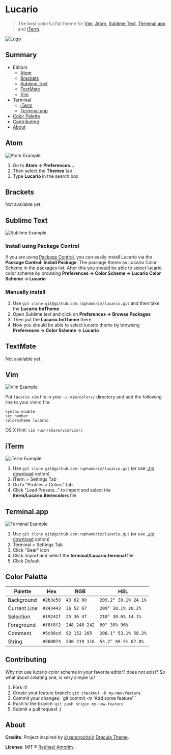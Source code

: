 # Lucario
> The best colorful flat theme for [Vim](http://www.vim.org/), [Atom](https://atom.io/), [Sublime Text](http://www.sublimetext.com/3), [Terminal.app](http://en.wikipedia.org/wiki/Terminal_%28OS_X%29) and [iTerm](http://www.iterm2.com/).

![Logo](https://raw.githubusercontent.com/raphamorim/lucario/master/images/lucario.png)

## Summary
* Editors
  * [Atom](#atom)
  * [Brackets](#brackets)
  * [Sublime Text](#sublime-text)
  * [TextMate](#textmate)
  * [Vim](#vim)
* Terminal
  * [iTerm](#iterm)
  * [Terminal.app](#terminalapp)
* [Color Palette](#color-palette)
* [Contributing](#contributing)
* [About](#about)


## Atom
![Atom Example](https://raw.githubusercontent.com/raphamorim/lucario/master/images/atom.png)

1.	Go to **Atom -> Preferences...**
2.	Then select the **Themes** tab
3.	Type **Lucario** in the search box

## Brackets

Not available yet.

## Sublime Text
![Sublime Example](https://raw.githubusercontent.com/raphamorim/lucario/master/images/sublime_text.png)

### Install using Package Control

If you are using [Package Control](https://sublime.wbond.net/), you can easily
install Lucario via the **Package Control: Install Package**. The package theme as
Lucario Color Scheme in the packages list. After this you should be able to select lucario color scheme
by browsing **Preferences -> Color Scheme -> Lucario Color Scheme -> Lucario**

### Manually install

1.    Use `git clone git@github.com:raphamorim/lucario.git` and then take the **Lucario.tmTheme**
2.	Open Sublime text and click on **Preferences -> Browse Packages**
3.	Then put the **Lucario.tmTheme** there
4.	Now you should be able to select lucario theme by browsing **Preferences -> Color Scheme -> Lucario**

## TextMate

Not available yet.

## Vim
![Vim Example](https://raw.githubusercontent.com/raphamorim/lucario/master/images/vim.png)

Put `lucario.vim` file in your `~/.vim/colors/` directory and add the following line to your vimrc file:

    syntax enable
    set number
    colorscheme lucario


OS X Hint: `vim /usr/share/vim/vimrc`

## iTerm
![iTerm Example](https://raw.githubusercontent.com/raphamorim/lucario/master/images/iterm.png)

1.  Use `git clone git@github.com:raphamorim/lucario.git` (or use [.zip download][zip] option)
2.  iTerm > Settings Tab
3.  Go to "Profiles > Colors" tab
4.  Click "Load Presets..." to import and select the **iterm/Lucario.itermcolors** file

## Terminal.app
![Terminal Example](https://raw.githubusercontent.com/raphamorim/lucario/master/images/terminal.png)

1.  Use `git clone git@github.com:raphamorim/lucario.git` (or use [.zip download][zip] option)
2.  Terminal > Settings Tab
3.  Click "Gear" icon
4.  Click Import and select the **terminal/Lucario.terminal** file
5.  Click Default

[zip]: https://github.com/raphamorim/lucario/archive/master.zip

## Color Palette

Palette      | Hex       | RGB           | HSL
---          | ---       | ---           | ---
Background   | `#2b3e50` | `43 62 80`    | `209.2° 30.1% 24.1%`
Current Line | `#243443` | `36 52 67`    | `209° 30.1% 20.2%`
Selection    | `#19242f` | `25 36 47`    | `210° 30.6% 14.1%`
Foreground   | `#f8f8f2` | `248 248 242` | `60° 30% 96%`
Comment      | `#5c98cd` | `92 152 205`  | `208.1° 53.1% 58.2%`
String       | `#E6DB74` | `230 219 116` | `54.2° 69.5% 67.8%`

## Contributing

Why not use lucario color scheme in your favorite editor? does not exist?
So what about creating one, is very simple \o/

1.  Fork it!
2.  Create your feature branch: `git checkout -b my-new-feature`
3.  Commit your changes: `git commit -m 'Add some feature'``
4.  Push to the branch: `git push origin my-new-feature`
5.  Submit a pull request :)

## About

**Credits**: Project inspired by [@zenorocha's](https://twitter.com/zenorocha) [Dracula Theme](https://github.com/zenorocha/dracula-theme).

**License**: MIT ® [Raphael Amorim](https://github.com/raphamorim).
